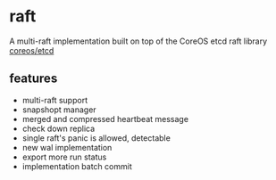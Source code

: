 # raft
A multi-raft implementation built on top of the CoreOS etcd raft library  [coreos/etcd](https://github.com/coreos/etcd)


## features  
- multi-raft support    
- snapshopt manager   
- merged and compressed heartbeat message    
- check down replica      
- single raft's panic is allowed, detectable  
- new wal implementation    
- export more run status    
- implementation batch commit
